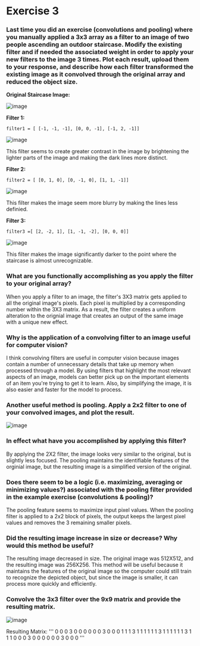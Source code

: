 # Exercise 3

### Last time you did an exercise (convolutions and pooling) where you manually applied a 3x3 array as a filter to an image of two people ascending an outdoor staircase. Modify the existing filter and if needed the associated weight in order to apply your new filters to the image 3 times. Plot each result, upload them to your response, and describe how each filter transformed the existing image as it convolved through the original array and reduced the object size. 

**Original Staircase Image:**

![image](https://user-images.githubusercontent.com/78870884/110259517-10396f00-7f76-11eb-811d-510249b678b1.png)

**Filter 1:**
```
filter1 = [ [-1, -1, -1], [0, 0, -1], [-1, 2, -1]]
```
![image](https://user-images.githubusercontent.com/78870884/110259770-64911e80-7f77-11eb-9e83-6e359792c02f.png)

This filter seems to create greater contrast in the image by brightening the lighter parts of the image and making the dark lines more distinct.

**Filter 2:**
```
filter2 = [ [0, 1, 0], [0, -1, 0], [1, 1, -1]]
```
![image](https://user-images.githubusercontent.com/78870884/110259901-fa2cae00-7f77-11eb-9b6f-1ea92b627e83.png)

This filter makes the image seem more blurry by making the lines less definied.

**Filter 3:**
```
filter3 =[ [2, -2, 1], [1, -1, -2], [0, 0, 0]]
```

![image](https://user-images.githubusercontent.com/78870884/110259982-614a6280-7f78-11eb-9149-53fc494f68a5.png)

This filter makes the image significantly darker to the point where the staircase is almost unrecognizable.

### What are you functionally accomplishing as you apply the filter to your original array? 

When you apply a filter to an image, the filter's 3X3 matrix gets applied to all the original image's pixels. Each pixel is multiplied by a corresponding number within the 3X3 matrix. As a result, the filter creates a uniform alteration to the orignial image that creates an output of the same image with a unique new effect.

### Why is the application of a convolving filter to an image useful for computer vision?

I think convolving filters are useful in computer vision because images contain a number of unnecessary details that take up memory when processed through a model.  By using filters that highlight the most relevant aspects of an image, models can better pick up on the important elements of an item you're trying to get it to learn.  Also, by simplifying the image, it is also easier and faster for the model to process.

### Another useful method is pooling. Apply a 2x2 filter to one of your convolved images, and plot the result. 

![image](https://user-images.githubusercontent.com/78870884/110268322-77175200-7f8f-11eb-82dc-0c3c82b5cc34.png)

### In effect what have you accomplished by applying this filter? 

By applying the 2X2 filter, the image looks very similar to the original, but is slightly less focused. The pooling maintains the identifiable features of the orginial image, but the resulting image is a simplified version of the original.

### Does there seem to be a logic (i.e. maximizing, averaging or minimizing values?) associated with the pooling filter provided in the example exercise (convolutions & pooling)? 

The pooling feature seems to maximize input pixel values. When the pooling filter is applied to a 2x2 block of pixels, the output keeps the largest pixel values and removes the 3 remaining smaller pixels. 

### Did the resulting image increase in size or decrease? Why would this method be useful?

The resulting image decreased in size.  The original image was 512X512, and the resulting image was 256X256.  This method will be useful because it maintains the features of the original image so the computer could still train to recognize the depicted object, but since the image is smaller, it can process more quickly and efficiently.

### Convolve the 3x3 filter over the 9x9 matrix and provide the resulting matrix.

![image](https://user-images.githubusercontent.com/78870884/112526114-fa022000-8d77-11eb-991d-ba731a3c5e92.png)

Resulting Matrix:
'''
0 0 0 3 0 0 0
0 0 0 3 0 0 0
1 1 1 3 1 1 1
1 1 1 3 1 1 1
1 1 1 3 1 1 1
0 0 0 3 0 0 0
0 0 0 3 0 0 0
'''
